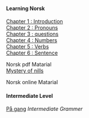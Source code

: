 #### Learning Norsk

[Chapter 1 : Introduction](intro.md)  
[Chapter 2 : Pronouns](pronouns.md)  
[Chapter 3 : questions](questions.md)  
[Chapter 4 : Numbers](numbers.md)  
[Chapter 5 : Verbs](verbs.md)  
[Chapter 6 : Sentence](sentence.md)

Norsk pdf Matarial  
[Mystery of nills](pdfs/the-mystery-of-nils-1-part-a.pdf)  

Norsk online Matarial   

#### Intermediate Level

[På gang](http://paagang.com/) *Intermediate Grammer*
